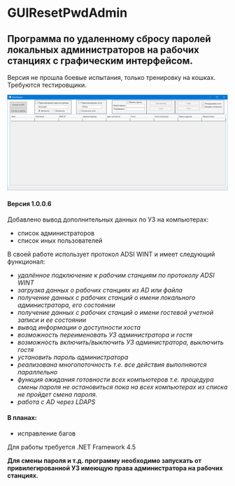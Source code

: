 # GUIResetPwdAdmin

## Программа по удаленному сбросу паролей локальных администраторов на рабочих станциях с графическим интерфейсом.
Версия не прошла боевые испытания, только тренировку на кошках. Требуются тестировщики.

![](img/main.png)

#### Версия 1.0.0.6

Добавлено вывод дополнительных данных по УЗ на компьютерах:
- список администраторов
- список иных пользователей


В своей работе использует протокол ADSI WINT и имеет следующий функционал:

<em>

- удалённое подключение к рабочим станциям по протоколу  ADSI WINT 
- загрузка данных о рабочих станциях из AD или файла
- получение данных с рабочих станций о имени локального администратора, его состоянии
- получение данных с рабочих станций о имени гостевой учетной записи и ее состоянии
- вывод информации о доступности хоста
- возможность переименовать УЗ администратора и гостя
- возможность включить/выключить УЗ администратора, выключить гостя
- установить пароль администратора</li>
- реализована многопоточность т.е. все действия выполняются параллельно
- функция ожидания готовности всех компьютеров т.е. процедура смены пароля не остановиться пока на всех компьютерах из списка не пройдет смена пароля.
- работа с AD через LDAPS
</em>




#### В планах:
- исправление багов


Для работы требуется .NET Framework 4.5


**Для смены пароля и т.д. программу необходимо запускать от привилегированной УЗ имеющую права администратора на рабочих станциях.**
